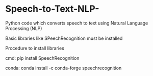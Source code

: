 # Speech-to-Text-NLP-
Python code which converts speech to text using Natural Language Processing (NLP)


Basic libraries like SPeechRecognition must be installed



Procedure to install libraries

cmd: pip install SpeechRecognition

conda: conda install -c conda-forge speechrecognition
